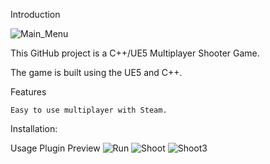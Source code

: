 
Introduction

![Main_Menu](https://github.com/vitalii-soroka/Blasternaut-Multiplayer-Shooter/assets/58570486/a6d6ed8b-1026-4e7f-bee4-4c6de1420c8b)


This GitHub project is a C++/UE5 Multiplayer Shooter Game.

The game is built using the UE5 and C++.


Features

    Easy to use multiplayer with Steam.
    
Installation:

Usage
Plugin Preview
![Run](https://github.com/vitalii-soroka/Blasternaut-Multiplayer-Shooter/assets/58570486/bd4f436c-864a-42e1-8f78-840d7a4a71ae)
![Shoot](https://github.com/vitalii-soroka/Blasternaut-Multiplayer-Shooter/assets/58570486/0f948029-489b-428b-8301-10e0c2379d31)
![Shoot3](https://github.com/vitalii-soroka/Blasternaut-Multiplayer-Shooter/assets/58570486/587bcfcd-1bcd-4510-9d50-b24200c98c64)

